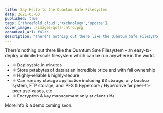 ```yaml
---
title: Say Hello to the Quantum Safe Filesystem
date: 2021-03-03
published: true
tags: ['threefold_cloud','technology','update']
cover_image: ./images/qsfs-intro.png
canonical_url: false
description: "There's nothing out there like the Quantum Safe Filesystem."
---
```


There's nothing out there like the Quantum Safe Filesystem – an easy-to-deploy unlimited-scale filesystem which can be run anywhere in the world.

- ⚛ Deployable in minutes
- ⚛ Store petabytes of data at an incredible price and with full ownership
- ⚛ Highly-reliable & highly-secure
- ⚛ Can run any storage application including S3 storage, any backup system, FTP storage, and IPFS & Hypercore / Hyperdrive for peer-to-peer use-cases, etc
- ⚛ Encryption & key management only at client side

More info & a demo coming soon.